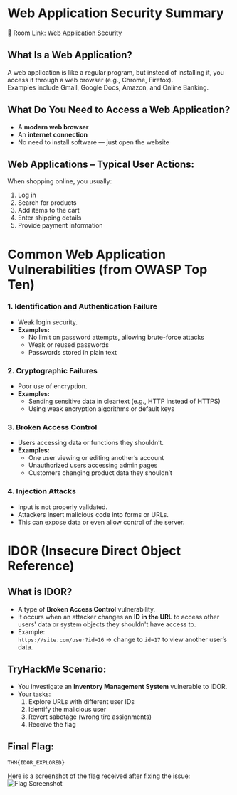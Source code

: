 # Web Application Security Summary
🔗 Room Link: [Web Application Security](https://tryhackme.com/room/introwebapplicationsecurity)

## What Is a Web Application?
A web application is like a regular program, but instead of installing it, you access it through a web browser (e.g., Chrome, Firefox).  
Examples include Gmail, Google Docs, Amazon, and Online Banking.

## What Do You Need to Access a Web Application?
- A **modern web browser**  
- An **internet connection**  
- No need to install software — just open the website  

## Web Applications – Typical User Actions:
When shopping online, you usually:  
1. Log in  
2. Search for products  
3. Add items to the cart  
4. Enter shipping details  
5. Provide payment information  

# Common Web Application Vulnerabilities (from OWASP Top Ten)

### 1. Identification and Authentication Failure
- Weak login security.  
- **Examples:**  
  - No limit on password attempts, allowing brute-force attacks  
  - Weak or reused passwords  
  - Passwords stored in plain text  

### 2. Cryptographic Failures
- Poor use of encryption.  
- **Examples:**  
  - Sending sensitive data in cleartext (e.g., HTTP instead of HTTPS)  
  - Using weak encryption algorithms or default keys  

### 3. Broken Access Control
- Users accessing data or functions they shouldn’t.  
- **Examples:**  
  - One user viewing or editing another’s account  
  - Unauthorized users accessing admin pages  
  - Customers changing product data they shouldn’t  

### 4. Injection Attacks
- Input is not properly validated.  
- Attackers insert malicious code into forms or URLs.  
- This can expose data or even allow control of the server.  

# IDOR (Insecure Direct Object Reference)

## What is IDOR?
- A type of **Broken Access Control** vulnerability.  
- It occurs when an attacker changes an **ID in the URL** to access other users' data or system objects they shouldn't have access to.  
- Example:  
  `https://site.com/user?id=16` → change to `id=17` to view another user’s data.

## TryHackMe Scenario:
- You investigate an **Inventory Management System** vulnerable to IDOR.  
- Your tasks:  
  1. Explore URLs with different user IDs  
  2. Identify the malicious user  
  3. Revert sabotage (wrong tire assignments)  
  4. Receive the flag  

## Final Flag:  
`THM{IDOR_EXPLORED}`

Here is a screenshot of the flag received after fixing the issue:  
![Flag Screenshot](../Flag.jpg)
